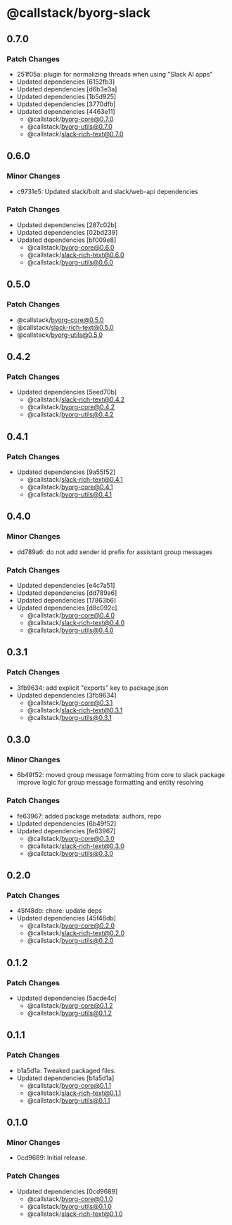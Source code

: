 # @callstack/byorg-slack

## 0.7.0

### Patch Changes

- 251f05a: plugin for normalizing threads when using "Slack AI apps"
- Updated dependencies [6152fb3]
- Updated dependencies [d6b3e3a]
- Updated dependencies [1b5d925]
- Updated dependencies [3770dfb]
- Updated dependencies [4463e11]
  - @callstack/byorg-core@0.7.0
  - @callstack/byorg-utils@0.7.0
  - @callstack/slack-rich-text@0.7.0

## 0.6.0

### Minor Changes

- c9731e5: Updated slack/bolt and slack/web-api dependencies

### Patch Changes

- Updated dependencies [287c02b]
- Updated dependencies [02bd239]
- Updated dependencies [bf009e8]
  - @callstack/byorg-core@0.6.0
  - @callstack/slack-rich-text@0.6.0
  - @callstack/byorg-utils@0.6.0

## 0.5.0

### Patch Changes

- @callstack/byorg-core@0.5.0
- @callstack/slack-rich-text@0.5.0
- @callstack/byorg-utils@0.5.0

## 0.4.2

### Patch Changes

- Updated dependencies [5eed70b]
  - @callstack/slack-rich-text@0.4.2
  - @callstack/byorg-core@0.4.2
  - @callstack/byorg-utils@0.4.2

## 0.4.1

### Patch Changes

- Updated dependencies [9a55f52]
  - @callstack/slack-rich-text@0.4.1
  - @callstack/byorg-core@0.4.1
  - @callstack/byorg-utils@0.4.1

## 0.4.0

### Minor Changes

- dd789a6: do not add sender id prefix for assistant group messages

### Patch Changes

- Updated dependencies [e4c7a51]
- Updated dependencies [dd789a6]
- Updated dependencies [17863b6]
- Updated dependencies [d8c092c]
  - @callstack/byorg-core@0.4.0
  - @callstack/slack-rich-text@0.4.0
  - @callstack/byorg-utils@0.4.0

## 0.3.1

### Patch Changes

- 3fb9634: add explicit "exports" key to package.json
- Updated dependencies [3fb9634]
  - @callstack/byorg-core@0.3.1
  - @callstack/slack-rich-text@0.3.1
  - @callstack/byorg-utils@0.3.1

## 0.3.0

### Minor Changes

- 6b49f52: moved group message formatting from core to slack package
  improve logic for group message formatting and entity resolving

### Patch Changes

- fe63967: added package metadata: authors, repo
- Updated dependencies [6b49f52]
- Updated dependencies [fe63967]
  - @callstack/byorg-core@0.3.0
  - @callstack/slack-rich-text@0.3.0
  - @callstack/byorg-utils@0.3.0

## 0.2.0

### Patch Changes

- 45f48db: chore: update deps
- Updated dependencies [45f48db]
  - @callstack/byorg-core@0.2.0
  - @callstack/slack-rich-text@0.2.0
  - @callstack/byorg-utils@0.2.0

## 0.1.2

### Patch Changes

- Updated dependencies [5acde4c]
  - @callstack/byorg-core@0.1.2
  - @callstack/byorg-utils@0.1.2

## 0.1.1

### Patch Changes

- b1a5d1a: Tweaked packaged files.
- Updated dependencies [b1a5d1a]
  - @callstack/byorg-core@0.1.1
  - @callstack/slack-rich-text@0.1.1
  - @callstack/byorg-utils@0.1.1

## 0.1.0

### Minor Changes

- 0cd9689: Initial release.

### Patch Changes

- Updated dependencies [0cd9689]
  - @callstack/byorg-core@0.1.0
  - @callstack/byorg-utils@0.1.0
  - @callstack/slack-rich-text@0.1.0
